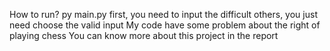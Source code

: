 How to run?
  py main.py
  first, you need to input the difficult
  others, you just need choose the valid input
My code have some problem about the right of playing chess 
You can know more about this project in the report
